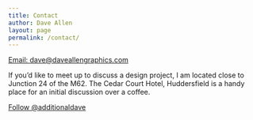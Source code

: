 ```yaml
---
title: Contact
author: Dave Allen
layout: page
permalink: /contact/
---
```

[Email: dave@daveallengraphics.com][1]

If you’d like to meet up to discuss a design project, I am located close to Junction 24 of the M62. The Cedar Court Hotel, Huddersfield is a handy place for an initial discussion over a coffee.

<a href="https://twitter.com/additionaldave" class="twitter-follow-button" data-show-count="false" data-dnt="true">Follow @additionaldave</a>

 [1]: mailto:dave@daveallengraphics.com "dave@daveallengraphics.com"
